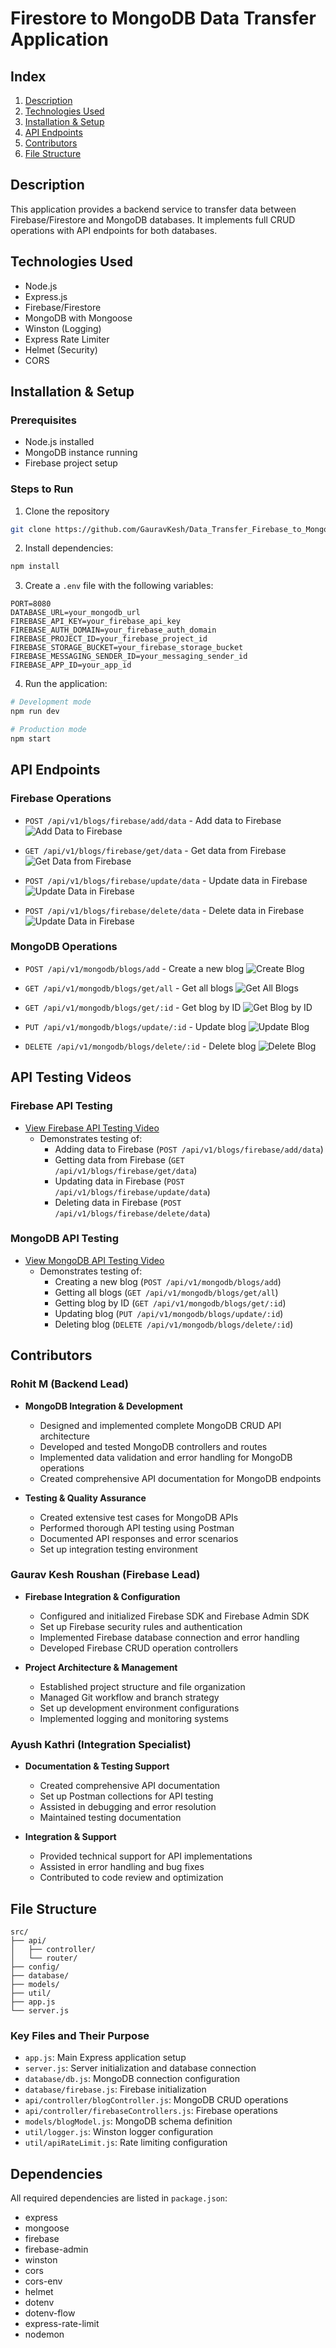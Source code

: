 # Firestore to MongoDB Data Transfer Application

## Index
1. [Description](#description)
2. [Technologies Used](#technologies-used)
3. [Installation & Setup](#installation--setup)
4. [API Endpoints](#api-endpoints)
5. [Contributors](#contributors)
6. [File Structure](#file-structure)

## Description
This application provides a backend service to transfer data between Firebase/Firestore and MongoDB databases. It implements full CRUD operations with API endpoints for both databases.

## Technologies Used
- Node.js
- Express.js
- Firebase/Firestore
- MongoDB with Mongoose
- Winston (Logging)
- Express Rate Limiter
- Helmet (Security)
- CORS

## Installation & Setup

### Prerequisites
- Node.js installed
- MongoDB instance running
- Firebase project setup

### Steps to Run
1. Clone the repository
```bash
git clone https://github.com/GauravKesh/Data_Transfer_Firebase_to_MongoDB.git
```
2. Install dependencies:
```bash
npm install
```
3. Create a `.env` file with the following variables:
```env
PORT=8080
DATABASE_URL=your_mongodb_url
FIREBASE_API_KEY=your_firebase_api_key
FIREBASE_AUTH_DOMAIN=your_firebase_auth_domain
FIREBASE_PROJECT_ID=your_firebase_project_id
FIREBASE_STORAGE_BUCKET=your_firebase_storage_bucket
FIREBASE_MESSAGING_SENDER_ID=your_messaging_sender_id
FIREBASE_APP_ID=your_app_id
```
4. Run the application:
```bash
# Development mode
npm run dev

# Production mode
npm start
```

## API Endpoints

### Firebase Operations
- `POST /api/v1/blogs/firebase/add/data` - Add data to Firebase
  ![Add Data to Firebase](docs/screenshots/firebase/add.png)

- `GET /api/v1/blogs/firebase/get/data` - Get data from Firebase
  ![Get Data from Firebase](docs/screenshots/firebase/get.png)

- `POST /api/v1/blogs/firebase/update/data` - Update data in Firebase
  ![Update Data in Firebase](docs/screenshots/firebase/update.png)

- `POST /api/v1/blogs/firebase/delete/data` - Delete data in Firebase
  ![Update Data in Firebase](docs/screenshots/firebase/delete.png)

### MongoDB Operations
- `POST /api/v1/mongodb/blogs/add` - Create a new blog
  ![Create Blog](docs/screenshots/mongodb/add.png)

- `GET /api/v1/mongodb/blogs/get/all` - Get all blogs
  ![Get All Blogs](docs/screenshots/mongodb/getall.png)

- `GET /api/v1/mongodb/blogs/get/:id` - Get blog by ID
  ![Get Blog by ID](docs/screenshots/mongodb/getbyid.png)

- `PUT /api/v1/mongodb/blogs/update/:id` - Update blog
  ![Update Blog](docs/screenshots/mongodb/update.png)

- `DELETE /api/v1/mongodb/blogs/delete/:id` - Delete blog
  ![Delete Blog](docs/screenshots/mongodb/delete.png)

## API Testing Videos

### Firebase API Testing
- [View Firebase API Testing Video](docs/videos/firebase.mp4)
  - Demonstrates testing of:
    - Adding data to Firebase (`POST /api/v1/blogs/firebase/add/data`)
    - Getting data from Firebase (`GET /api/v1/blogs/firebase/get/data`)
    - Updating data in Firebase (`POST /api/v1/blogs/firebase/update/data`)
    - Deleting data in Firebase (`POST /api/v1/blogs/firebase/delete/data`)

### MongoDB API Testing
- [View MongoDB API Testing Video](docs/videos/mongodb.mp4)
  - Demonstrates testing of:
    - Creating a new blog (`POST /api/v1/mongodb/blogs/add`)
    - Getting all blogs (`GET /api/v1/mongodb/blogs/get/all`)
    - Getting blog by ID (`GET /api/v1/mongodb/blogs/get/:id`)
    - Updating blog (`PUT /api/v1/mongodb/blogs/update/:id`)
    - Deleting blog (`DELETE /api/v1/mongodb/blogs/delete/:id`)


## Contributors

### Rohit M (Backend Lead)
- **MongoDB Integration & Development**
  - Designed and implemented complete MongoDB CRUD API architecture
  - Developed and tested MongoDB controllers and routes
  - Implemented data validation and error handling for MongoDB operations
  - Created comprehensive API documentation for MongoDB endpoints
  
- **Testing & Quality Assurance**
  - Created extensive test cases for MongoDB APIs
  - Performed thorough API testing using Postman
  - Documented API responses and error scenarios
  - Set up integration testing environment

### Gaurav Kesh Roushan (Firebase Lead)
- **Firebase Integration & Configuration**
  - Configured and initialized Firebase SDK and Firebase Admin SDK
  - Set up Firebase security rules and authentication
  - Implemented Firebase database connection and error handling
  - Developed Firebase CRUD operation controllers

- **Project Architecture & Management**
  - Established project structure and file organization
  - Managed Git workflow and branch strategy
  - Set up development environment configurations
  - Implemented logging and monitoring systems

### Ayush Kathri (Integration Specialist)
- **Documentation & Testing Support**
  - Created comprehensive API documentation
  - Set up Postman collections for API testing
  - Assisted in debugging and error resolution
  - Maintained testing documentation

- **Integration & Support**
  - Provided technical support for API implementations
  - Assisted in error handling and bug fixes
  - Contributed to code review and optimization


## File Structure
```
src/
├── api/
│   ├── controller/
│   └── router/
├── config/
├── database/
├── models/
├── util/
├── app.js
└── server.js
```

### Key Files and Their Purpose
- `app.js`: Main Express application setup
- `server.js`: Server initialization and database connection
- `database/db.js`: MongoDB connection configuration
- `database/firebase.js`: Firebase initialization
- `api/controller/blogController.js`: MongoDB CRUD operations
- `api/controller/firebaseControllers.js`: Firebase operations
- `models/blogModel.js`: MongoDB schema definition
- `util/logger.js`: Winston logger configuration
- `util/apiRateLimit.js`: Rate limiting configuration

## Dependencies
All required dependencies are listed in `package.json`:
- express
- mongoose
- firebase
- firebase-admin
- winston
- cors
- cors-env
- helmet
- dotenv
- dotenv-flow
- express-rate-limit
- nodemon
